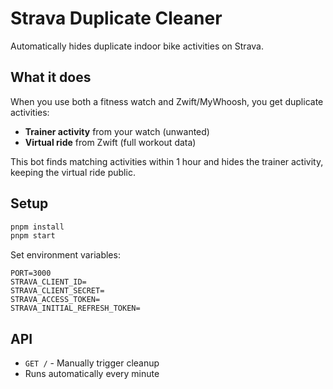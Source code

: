 # Strava Duplicate Cleaner

Automatically hides duplicate indoor bike activities on Strava.

## What it does

When you use both a fitness watch and Zwift/MyWhoosh, you get duplicate activities:

- **Trainer activity** from your watch (unwanted)
- **Virtual ride** from Zwift (full workout data)

This bot finds matching activities within 1 hour and hides the trainer activity, keeping the virtual ride public.

## Setup

```bash
pnpm install
pnpm start
```

Set environment variables:

```
PORT=3000
STRAVA_CLIENT_ID=
STRAVA_CLIENT_SECRET=
STRAVA_ACCESS_TOKEN=
STRAVA_INITIAL_REFRESH_TOKEN=
```

## API

- `GET /` - Manually trigger cleanup
- Runs automatically every minute

